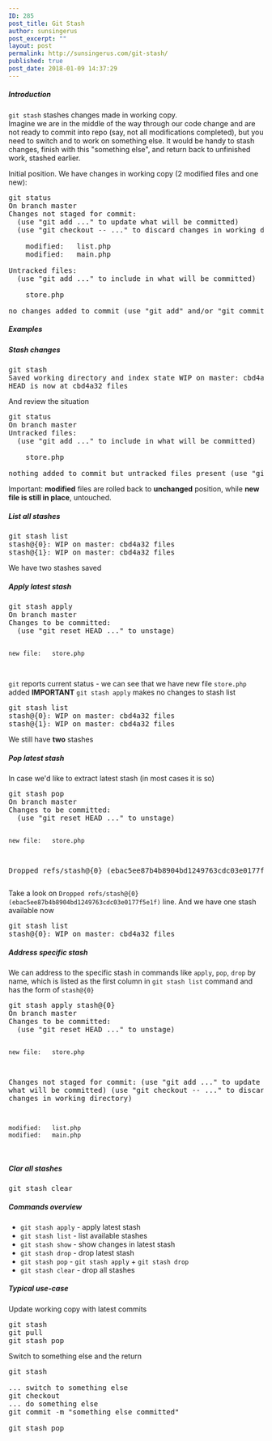 ```yaml
---
ID: 285
post_title: Git Stash
author: sunsingerus
post_excerpt: ""
layout: post
permalink: http://sunsingerus.com/git-stash/
published: true
post_date: 2018-01-09 14:37:29
---
```

<h5>Introduction</h5>
<code>git stash</code> stashes changes made in working copy. <br />
Imagine we are in the middle of the way through our code change and are not ready to commit into repo (say, not all modifications completed), but you need to switch and to work on something else. It would be handy to stash changes, finish with this "something else", and return back to unfinished work, stashed earlier.

Initial position. We have changes in working copy (2 modified files and one new):
<pre>
git status
On branch master
Changes not staged for commit:
  (use "git add <file>..." to update what will be committed)
  (use "git checkout -- <file>..." to discard changes in working directory)

	modified:   list.php
	modified:   main.php

Untracked files:
  (use "git add <file>..." to include in what will be committed)

	store.php

no changes added to commit (use "git add" and/or "git commit -a")
</pre>

<h5>Examples</h5>
<h5>Stash changes</h5>
<pre>
git stash
Saved working directory and index state WIP on master: cbd4a32 files
HEAD is now at cbd4a32 files
</pre>

And review the situation
<pre>
git status
On branch master
Untracked files:
  (use "git add <file>..." to include in what will be committed)

	store.php

nothing added to commit but untracked files present (use "git add" to track)
</pre>
Important: <strong>modified</strong> files are rolled back to <strong>unchanged</strong> position, while <strong>new file is still in place</strong>, untouched.

<h5>List all stashes</h5>
<pre>
git stash list
stash@{0}: WIP on master: cbd4a32 files
stash@{1}: WIP on master: cbd4a32 files
</pre>
We have two stashes saved

<h5>Apply latest stash</h5>
<pre>
git stash apply
On branch master
Changes to be committed:
  (use "git reset HEAD <file>..." to unstage)

	new file:   store.php
</pre>
<code>git</code> reports current status - we can see that we have new file <code>store.php</code> added
<strong>IMPORTANT</strong> <code>git stash apply</code> makes no changes to stash list
<pre>
git stash list
stash@{0}: WIP on master: cbd4a32 files
stash@{1}: WIP on master: cbd4a32 files
</pre>
We still have <strong>two</strong> stashes

<h5>Pop latest stash</h5>
In case we'd like to extract latest stash (in most cases it is so)
<pre>
git stash pop
On branch master
Changes to be committed:
  (use "git reset HEAD <file>..." to unstage)

	new file:   store.php

Dropped refs/stash@{0} (ebac5ee87b4b8904bd1249763cdc03e0177f5e1f)
</pre>
Take a look on <code>Dropped refs/stash@{0} (ebac5ee87b4b8904bd1249763cdc03e0177f5e1f)</code> line. And we have one stash available now
<pre>
git stash list
stash@{0}: WIP on master: cbd4a32 files
</pre>

<h5>Address specific stash</h5>
We can address to the specific stash in commands like <code>apply</code>, <code>pop</code>, <code>drop</code> by name, which is listed as the first column in <code>git stash list</code> command and has the form of <code>stash@{0}</code>
<pre>
git stash apply stash@{0}
On branch master
Changes to be committed:
  (use "git reset HEAD <file>..." to unstage)

	new file:   store.php

Changes not staged for commit:
  (use "git add <file>..." to update what will be committed)
  (use "git checkout -- <file>..." to discard changes in working directory)

	modified:   list.php
	modified:   main.php
</pre>

<h5>Clar all stashes</h5>
<pre>
git stash clear
</pre>

<h5>Commands overview</h5>
<ul>
<li><code>git stash apply</code> - apply latest stash</li>
<li><code>git stash list</code> - list available stashes</li>
<li><code>git stash show</code> - show changes in latest stash</li>
<li><code>git stash drop</code> - drop latest stash</li>
<li><code>git stash pop</code> - <code>git stash apply</code> + <code>git stash drop</code></li>
<li><code>git stash clear</code> - drop all stashes</li>
</ul>

<h5>Typical use-case</h5>
Update working copy with latest commits
<pre>
git stash
git pull
git stash pop
</pre>

Switch to something else and the return
<pre>
git stash

... switch to something else
git checkout
... do something else
git commit -m "something else committed"

git stash pop
</pre>
